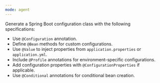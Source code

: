 ```yaml
---
mode: agent
---
```


Generate a Spring Boot configuration class with the following specifications:
- Use `@Configuration` annotation.
- Define `@Bean` methods for custom configurations.
- Use `@Value` to inject properties from `application.properties` or `application.yml`.
- Include `@Profile` annotations for environment-specific configurations.
- Add configuration properties with `@ConfigurationProperties` if applicable.
- Use `@Conditional` annotations for conditional bean creation.
